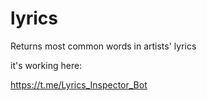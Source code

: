 # lyrics
Returns most common words in artists' lyrics

it's working here:

https://t.me/Lyrics_Inspector_Bot

